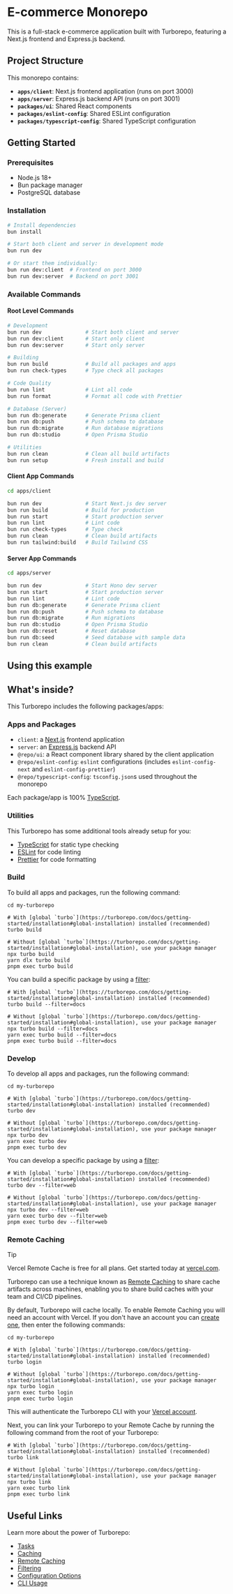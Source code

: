 # E-commerce Monorepo

This is a full-stack e-commerce application built with Turborepo, featuring a Next.js frontend and Express.js backend.

## Project Structure

This monorepo contains:

- **`apps/client`**: Next.js frontend application (runs on port 3000)
- **`apps/server`**: Express.js backend API (runs on port 3001)
- **`packages/ui`**: Shared React components
- **`packages/eslint-config`**: Shared ESLint configuration
- **`packages/typescript-config`**: Shared TypeScript configuration

## Getting Started

### Prerequisites

- Node.js 18+
- Bun package manager
- PostgreSQL database

### Installation

```bash
# Install dependencies
bun install

# Start both client and server in development mode
bun run dev

# Or start them individually:
bun run dev:client  # Frontend on port 3000
bun run dev:server  # Backend on port 3001
```

### Available Commands

#### Root Level Commands
```bash
# Development
bun run dev              # Start both client and server
bun run dev:client       # Start only client
bun run dev:server       # Start only server

# Building
bun run build            # Build all packages and apps
bun run check-types      # Type check all packages

# Code Quality
bun run lint             # Lint all code
bun run format           # Format all code with Prettier

# Database (Server)
bun run db:generate      # Generate Prisma client
bun run db:push          # Push schema to database
bun run db:migrate       # Run database migrations
bun run db:studio        # Open Prisma Studio

# Utilities
bun run clean            # Clean all build artifacts
bun run setup            # Fresh install and build
```

#### Client App Commands
```bash
cd apps/client

bun run dev              # Start Next.js dev server
bun run build            # Build for production
bun run start            # Start production server
bun run lint             # Lint code
bun run check-types      # Type check
bun run clean            # Clean build artifacts
bun run tailwind:build   # Build Tailwind CSS
```

#### Server App Commands
```bash
cd apps/server

bun run dev              # Start Hono dev server
bun run start            # Start production server
bun run lint             # Lint code
bun run db:generate      # Generate Prisma client
bun run db:push          # Push schema to database
bun run db:migrate       # Run migrations
bun run db:studio        # Open Prisma Studio
bun run db:reset         # Reset database
bun run db:seed          # Seed database with sample data
bun run clean            # Clean build artifacts
```

## Using this example

## What's inside?

This Turborepo includes the following packages/apps:

### Apps and Packages

- `client`: a [Next.js](https://nextjs.org/) frontend application
- `server`: an [Express.js](https://expressjs.com/) backend API
- `@repo/ui`: a React component library shared by the client application
- `@repo/eslint-config`: `eslint` configurations (includes `eslint-config-next` and `eslint-config-prettier`)
- `@repo/typescript-config`: `tsconfig.json`s used throughout the monorepo

Each package/app is 100% [TypeScript](https://www.typescriptlang.org/).

### Utilities

This Turborepo has some additional tools already setup for you:

- [TypeScript](https://www.typescriptlang.org/) for static type checking
- [ESLint](https://eslint.org/) for code linting
- [Prettier](https://prettier.io) for code formatting

### Build

To build all apps and packages, run the following command:

```
cd my-turborepo

# With [global `turbo`](https://turborepo.com/docs/getting-started/installation#global-installation) installed (recommended)
turbo build

# Without [global `turbo`](https://turborepo.com/docs/getting-started/installation#global-installation), use your package manager
npx turbo build
yarn dlx turbo build
pnpm exec turbo build
```

You can build a specific package by using a [filter](https://turborepo.com/docs/crafting-your-repository/running-tasks#using-filters):

```
# With [global `turbo`](https://turborepo.com/docs/getting-started/installation#global-installation) installed (recommended)
turbo build --filter=docs

# Without [global `turbo`](https://turborepo.com/docs/getting-started/installation#global-installation), use your package manager
npx turbo build --filter=docs
yarn exec turbo build --filter=docs
pnpm exec turbo build --filter=docs
```

### Develop

To develop all apps and packages, run the following command:

```
cd my-turborepo

# With [global `turbo`](https://turborepo.com/docs/getting-started/installation#global-installation) installed (recommended)
turbo dev

# Without [global `turbo`](https://turborepo.com/docs/getting-started/installation#global-installation), use your package manager
npx turbo dev
yarn exec turbo dev
pnpm exec turbo dev
```

You can develop a specific package by using a [filter](https://turborepo.com/docs/crafting-your-repository/running-tasks#using-filters):

```
# With [global `turbo`](https://turborepo.com/docs/getting-started/installation#global-installation) installed (recommended)
turbo dev --filter=web

# Without [global `turbo`](https://turborepo.com/docs/getting-started/installation#global-installation), use your package manager
npx turbo dev --filter=web
yarn exec turbo dev --filter=web
pnpm exec turbo dev --filter=web
```

### Remote Caching

> [!TIP]
> Vercel Remote Cache is free for all plans. Get started today at [vercel.com](https://vercel.com/signup?/signup?utm_source=remote-cache-sdk&utm_campaign=free_remote_cache).

Turborepo can use a technique known as [Remote Caching](https://turborepo.com/docs/core-concepts/remote-caching) to share cache artifacts across machines, enabling you to share build caches with your team and CI/CD pipelines.

By default, Turborepo will cache locally. To enable Remote Caching you will need an account with Vercel. If you don't have an account you can [create one](https://vercel.com/signup?utm_source=turborepo-examples), then enter the following commands:

```
cd my-turborepo

# With [global `turbo`](https://turborepo.com/docs/getting-started/installation#global-installation) installed (recommended)
turbo login

# Without [global `turbo`](https://turborepo.com/docs/getting-started/installation#global-installation), use your package manager
npx turbo login
yarn exec turbo login
pnpm exec turbo login
```

This will authenticate the Turborepo CLI with your [Vercel account](https://vercel.com/docs/concepts/personal-accounts/overview).

Next, you can link your Turborepo to your Remote Cache by running the following command from the root of your Turborepo:

```
# With [global `turbo`](https://turborepo.com/docs/getting-started/installation#global-installation) installed (recommended)
turbo link

# Without [global `turbo`](https://turborepo.com/docs/getting-started/installation#global-installation), use your package manager
npx turbo link
yarn exec turbo link
pnpm exec turbo link
```

## Useful Links

Learn more about the power of Turborepo:

- [Tasks](https://turborepo.com/docs/crafting-your-repository/running-tasks)
- [Caching](https://turborepo.com/docs/crafting-your-repository/caching)
- [Remote Caching](https://turborepo.com/docs/core-concepts/remote-caching)
- [Filtering](https://turborepo.com/docs/crafting-your-repository/running-tasks#using-filters)
- [Configuration Options](https://turborepo.com/docs/reference/configuration)
- [CLI Usage](https://turborepo.com/docs/reference/command-line-reference)
